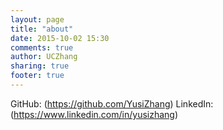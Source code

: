 ```yaml
---
layout: page
title: "about"
date: 2015-10-02 15:30
comments: true
author: UCZhang
sharing: true
footer: true
---
```


GitHub: (https://github.com/YusiZhang)
LinkedIn: (https://www.linkedin.com/in/yusizhang)